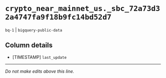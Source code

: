 # `crypto_near_mainnet_us._sbc_72a73d32a4747fa9f18b9fc14bd52d7`
`bq-1` | `bigquery-public-data`

## Column details
* [TIMESTAMP] `last_update`

-------------------------------------------------------------------------------
*Do not make edits above this line.*
